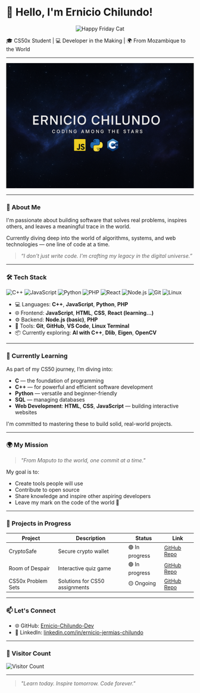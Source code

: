 
# 👋 Hello, I'm Ernicio Chilundo!  

<p align="center">
  <img src="https://media.giphy.com/media/3o7aD2saalBwwftBIY/giphy.gif" alt="Happy Friday Cat" width="500"/>
</p>

🎓 CS50x Student | 💻 Developer in the Making | 🌍 From Mozambique to the World  

---

<p align="center">
  <img src="./banner.png" alt="Ernicio Chilundo Banner" width="600"/>
</p>

---

### 🧠 About Me  
I'm passionate about building software that solves real problems, inspires others, and leaves a meaningful trace in the world.  

Currently diving deep into the world of algorithms, systems, and web technologies — one line of code at a time.  

> _“I don't just write code. I'm crafting my legacy in the digital universe.”_

---

### 🛠️ Tech Stack  
![C++](https://img.shields.io/badge/-C++-00599C?style=for-the-badge&logo=c%2B%2B&logoColor=white) 
![JavaScript](https://img.shields.io/badge/-JavaScript-F7DF1E?style=for-the-badge&logo=javascript&logoColor=black) 
![Python](https://img.shields.io/badge/-Python-3776AB?style=for-the-badge&logo=python&logoColor=white) 
![PHP](https://img.shields.io/badge/-PHP-777BB4?style=for-the-badge&logo=php&logoColor=white) 
![React](https://img.shields.io/badge/-React-61DAFB?style=for-the-badge&logo=react&logoColor=black) 
![Node.js](https://img.shields.io/badge/-Node.js-339933?style=for-the-badge&logo=node.js&logoColor=white) 
![Git](https://img.shields.io/badge/-Git-F05032?style=for-the-badge&logo=git&logoColor=white) 
![Linux](https://img.shields.io/badge/-Linux-FCC624?style=for-the-badge&logo=linux&logoColor=black)  

- 💻 Languages: **C++**, **JavaScript**, **Python**, **PHP**  
- 🌐 Frontend: **JavaScript**, **HTML**, **CSS**, **React (learning...)**  
- ⚙️ Backend: **Node.js (basic)**, **PHP**  
- 🔧 Tools: **Git**, **GitHub**, **VS Code**, **Linux Terminal**  
- 📦 Currently exploring: **AI with C++**, **Dlib**, **Eigen**, **OpenCV**  

---

### 🌱 Currently Learning  
As part of my CS50 journey, I’m diving into:  

- **C** — the foundation of programming  
- **C++** — for powerful and efficient software development  
- **Python** — versatile and beginner-friendly  
- **SQL** — managing databases  
- **Web Development**: **HTML**, **CSS**, **JavaScript** — building interactive websites  

I'm committed to mastering these to build solid, real-world projects.  

---

### 🌍 My Mission  
> _"From Maputo to the world, one commit at a time."_  

My goal is to:  
- Create tools people will use  
- Contribute to open source  
- Share knowledge and inspire other aspiring developers  
- Leave my mark on the code of the world 🌟  

---

### 📂 Projects in Progress  

| Project          | Description               | Status      | Link                                   |  
|------------------|---------------------------|-------------|---------------------------------------|  
| CryptoSafe       | Secure crypto wallet      | 🟢 In progress | [GitHub Repo](https://github.com/Ernicio-Chilundo-Dev/CryptoSafe) |  
| Room of Despair  | Interactive quiz game     | 🟢 In progress | [GitHub Repo](https://github.com/Ernicio-Chilundo-Dev/Room-of-Despair) |  
| CS50x Problem Sets | Solutions for CS50 assignments | 🟡 Ongoing   | [GitHub Repo](https://github.com/Ernicio-Chilundo-Dev/cs50x-psets) |  

---

### 📫 Let's Connect  
- 🌐 GitHub: [Ernicio-Chilundo-Dev](https://github.com/Ernicio-Chilundo-Dev)  
- 💼 LinkedIn: [linkedin.com/in/ernicio-jermias-chilundo](https://www.linkedin.com/in/ernicio-jermias-chilundo)  

---

### 🌟 Visitor Count  
![Visitor Count](https://profile-counter.glitch.me/Ernicio-Chilundo-Dev/count.svg)  

---

> _"Learn today. Inspire tomorrow. Code forever."_  
